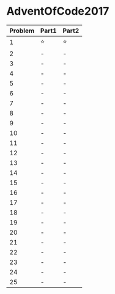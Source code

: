 # AdventOfCode2017

|Problem|Part1|Part2|
---|---|---
|1|⭐️|⭐️|
|2|-|-|
|3|-|-|
|4|-|-|
|5|-|-|
|6|-|-|
|7|-|-|
|8|-|-|
|9|-|-|
|10|-|-|
|11|-|-|
|12|-|-|
|13|-|-|
|14|-|-|
|15|-|-|
|16|-|-|
|17|-|-|
|18|-|-|
|19|-|-|
|20|-|-|
|21|-|-|
|22|-|-|
|23|-|-|
|24|-|-|
|25|-|-|

